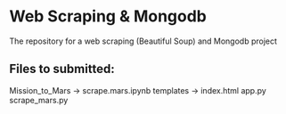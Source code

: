 # Web Scraping & Mongodb
The repository for a web scraping (Beautiful Soup) and Mongodb project

Files to submitted:
-----------------------------
Mission_to_Mars -> scrape.mars.ipynb
templates -> index.html
app.py
scrape_mars.py
